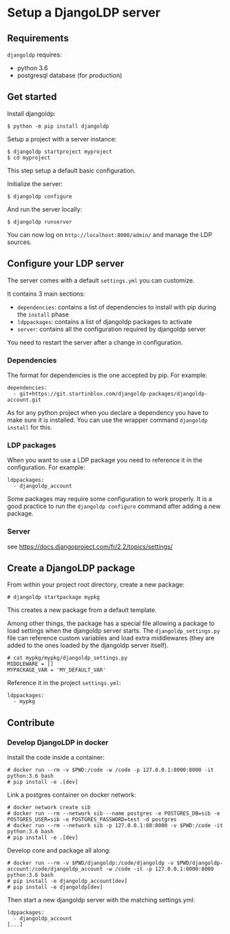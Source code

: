 # Setup a DjangoLDP server

## Requirements

`djangoldp` requires:

* python 3.6
* postgresql database (for production)

## Get started

Install djangoldp:
```
$ python -m pip install djangoldp
```

Setup a project with a server instance:
```
$ djangoldp startproject myproject
$ cd myproject
```

This step setup a default basic configuration.

Initialize the server:
```
$ djangoldp configure
```

And run the server locally:
```
$ djangoldp runserver
```

You can now log on `http://localhost:8000/admin/` and manage the LDP sources.

## Configure your LDP server

The server comes with a default `settings.yml` you can customize.

It contains 3 main sections:

* `dependencies`: contains a list of dependencies to install with pip during the `install` phase
* `ldppackages`: contains a list of djangoldp packages to activate
* `server`: contains all the configuration required by djangoldp server

You need to restart the server after a change in configuration.

### Dependencies

The format for dependencies is the one accepted by pip. For example:
```
dependencies:
  - git+https://git.startinblox.com/djangoldp-packages/djangoldp-account.git
```

As for any python project when you declare a dependency you have to make sure it is installed. You can use the wrapper command `djangoldp install` for this.

### LDP packages

When you want to use a LDP package you need to reference it in the configuration. For example:
```
ldppackages:
  - djangoldp_account
```

Some packages may require some configuration to work properly. It is a good practice to run the `djangoldp configure` command after adding a new package.

### Server

see https://docs.djangoproject.com/fr/2.2/topics/settings/

## Create a DjangoLDP package

From within your project root directory, create a new package:
```
# djangoldp startpackage mypkg
```

This creates a new package from a default template.

Among other things, the package has a special file allowing a package to load settings when the djangoldp server starts. The `djangoldp_settings.py` file can reference custom variables and load extra middlewares (they are added to the ones loaded by the djangoldp server itself).

```
# cat mypkg/mypkg/djangoldp_settings.py
MIDDLEWARE = []
MYPACKAGE_VAR = 'MY_DEFAULT_VAR'
```

Reference it in the project `settings.yml`:
```
ldppackages:
  - mypkg
```

## Contribute

### Develop DjangoLDP in docker

Install the code inside a container:
```
# docker run --rm -v $PWD:/code -w /code -p 127.0.0.1:8000:8000 -it python:3.6 bash
# pip install -e .[dev]
```

Link a postgres container on docker network:
```
# docker network create sib
# docker run --rm --network sib --name postgres -e POSTGRES_DB=sib -e POSTGRES_USER=sib -e POSTGRES_PASSWORD=test -d postgres
# docker run --rm --network sib -p 127.0.0.1:80:8000 -v $PWD:/code -it python:3.6 bash
# pip install -e .[dev]
```

Develop core and package all along:
```
# docker run --rm -v $PWD/djangoldp:/code/djangoldp -v $PWD/djangoldp-account:/code/djangoldp_account -w /code -it -p 127.0.0.1:8000:8000 python:3.6 bash
# pip install -e djangoldp_account[dev]
# pip install -e djangoldp[dev]
```

Then start a new djangoldp server with the matching settings.yml:
```
ldppackages:
  - djangoldp_account
[...]
```
